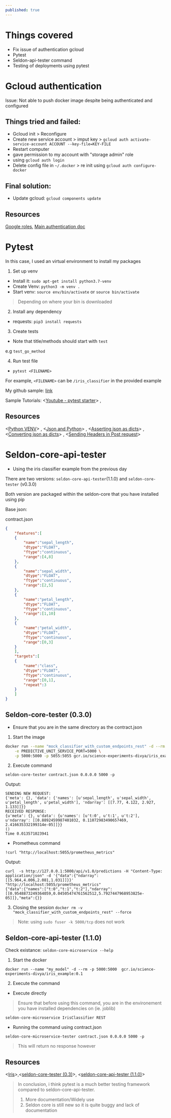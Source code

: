 ```yaml
---
published: true
---
```

# Things covered
- Fix issue of authentication gcloud
- Pytest
- Seldon-api-tester command
- Testing of deployments using pytest

# Gcloud authentication
Issue:
Not able to push docker image despite being authenticated and configured

## Things tried and failed:
- Gcloud init  > Reconfigure
- Create new service account > imput key > `gcloud auth activate-service-account ACCOUNT --key-file=KEY-FILE`
- Restart computer
- gave permission to my account with "storage admin" role
- using `gcloud auth login`
- Delete config file in `~/.docker` > re init using `gcloud auth configure-docker`


## Final solution:

- Update gcloud: `gcloud components update`


## Resources
[Google roles](https://cloud.google.com/container-registry/docs/access-control), [Main authentication doc](https://cloud.google.com/container-registry/docs/advanced-authentication)

# Pytest

In this case, I used an virtual environment to install my packages

1. Set up venv

- Install it: `sudo apt-get install python3.7-venv`
- Create Venv: `python3 -m venv .`
- Start venv: `source env/bin/activate` or `source bin/activate`

> Depending on where your bin is downloaded




2. Install any dependency

- requests: `pip3 install requests`

3. Create tests

- Note that title/methods should start with `test`

e.g `test_go_method`

4. Run test file
- `pytest <FILENAME>`

For example, `<FILENAME>` can be `/iris_classifier` in the provided example

My github sample: [link](https://github.com/Deunitato-sentient/snr-pytest-samples)

Sample Tutorials:
<[Youtube - pytest starter](https://www.youtube.com/watch?v=wWVXf1WWCl0)> , 

## Resources
<[Python VENV](https://packaging.python.org/tutorials/installing-packages/#creating-virtual-environments)> , <[Json and Python](https://www.w3schools.com/python/python_json.asp)> , <[Asserting json as dicts](https://stackoverflow.com/questions/35030755/assert-json-response)> , <[Converting json as dicts](https://www.geeksforgeeks.org/convert-json-to-dictionary-in-python/)> , <[Sending Headers in Post request](https://stackoverflow.com/questions/9746303/how-do-i-send-a-post-request-as-a-json)>

# Seldon-core-api-tester
- Using the iris classifier example from the previous day

There are two versions: `seldon-core-api-tester`(1.1.0) and `seldon-core-tester` (v0.3.0)

Both version are packaged within the seldon-core that you have installed using pip

Base json:


contract.json
```json
{
    "features":[
    {
        "name":"sepal_length",
        "dtype":"FLOAT",
        "ftype":"continuous",
        "range":[4,8]
    },
    {
        "name":"sepal_width",
        "dtype":"FLOAT",
        "ftype":"continuous",
        "range":[2,5]
    },
    {
        "name":"petal_length",
        "dtype":"FLOAT",
        "ftype":"continuous",
        "range":[1,10]
    },
    {
        "name":"petal_width",
        "dtype":"FLOAT",
        "ftype":"continuous",
        "range":[0,3]
    }
    ],
    "targets":[
    {
        "name":"class",
        "dtype":"FLOAT",
        "ftype":"continuous",
        "range":[0,1],
        "repeat":3
    }
    ]
}
```

## Seldon-core-tester (0.3.0)

- Ensure that you are in the same directory as the contract.json

1. Start the image
```bash
docker run --name "mock_classifier_with_custom_endpoints_rest" -d --rm \
    -e PREDICTIVE_UNIT_SERVICE_PORT=5000 \
    -p 5000:5000 -p 5055:5055 gcr.io/science-experiments-divya/iris_example:0.1
```


2. Execute command 

`seldon-core-tester contract.json 0.0.0.0 5000 -p`

Output:

```
SENDING NEW REQUEST:
{'meta': {}, 'data': {'names': [u'sepal_length', u'sepal_width', u'petal_length', u'petal_width'], 'ndarray': [[7.77, 4.122, 2.927, 1.133]]}}
RECEIVED RESPONSE:
{u'meta': {}, u'data': {u'names': [u't:0', u't:1', u't:2'], u'ndarray': [[0.8892459987401032, 0.11072983490657469, 2.416635332199314e-05]]}}
()
Time 0.013571023941
```

- Prometheus command

`!curl "http://localhost:5055/prometheus_metrics"`


Output:
```
curl  -s http://127.0.0.1:5000/api/v1.0/predictions -H "Content-Type: application/json" -d '{"data":{"ndarray":[[5.964,4.006,2.081,1.031]]}}' "http://localhost:5055/prometheus_metrics"
{"data":{"names":["t:0","t:1","t:2"],"ndarray":[[0.9548873249364059,0.04505474761562512,5.7927447968953825e-05]]},"meta":{}}
```

3. Closing the session
`docker rm -v "mock_classifier_with_custom_endpoints_rest" --force`

> Note: using `sudo fuser -k 5000/tcp` does not work

## Seldon-core-api-tester (1.1.0)

Check existance:
`seldon-core-microservice --help`

1. Start the docker

`docker run --name "my_model" -d --rm -p 5000:5000  gcr.io/science-experiments-divya/iris_example:0.1`

2. Execute the command

- Execute directly

> Ensure that before using this command, you are in the environement you have installed dependencies on (ie. joblib)

`seldon-core-microservice IrisClassifier REST`

- Running the command using contract.json

`seldon-core-microservice-tester contract.json 0.0.0.0 5000 -p`

> This will return no response however


## Resources
<[Iris](https://docs.seldon.io/projects/seldon-core/en/v1.1.0/examples/iris.html?highlight=iris)>,<[seldon-core-tester (0.3)](https://docs.seldon.io/projects/seldon-core/en/v0.3.0/examples/custom_endpoints.html)>, <[seldon-core-api-tester (1.1.0)](https://docs.seldon.io/projects/seldon-core/en/v0.3.0/workflow/api-testing.html#microservice-api-tester)>


> In conclusion, i think pytest is a much better testing framework compared to seldon-core-api-tester. 
> 1. More documentation/Widely use
> 2. Seldon core is still new so it is quite buggy and lack of documentation
